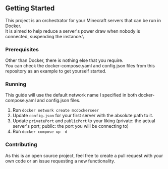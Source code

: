 ## Getting Started

This project is an orchestrator for your Minecraft servers that can be run in Docker.\
It is aimed to help reduce a server's power draw when nobody is connected, suspending the instance.\

### Prerequisites

Other than Docker, there is nothing else that you require.\
You can check the docker-compose.yaml and config.json files from this repository as an example to get yourself started.

### Running

This guide will use the default network name I specified in both docker-compose.yaml and config.json files.

1. Run `docker network create mcdockerseer`
2. Update `config.json` for your first server with the absolute path to it.
3. Update `privatePort` and `publicPort` to your liking (private: the actual server's port; public: the port you will be
   connecting to)
4. Run `docker compose up -d`

### Contributing

As this is an open source project, feel free to create a pull request with your own code or an issue requesting a new
functionality.
